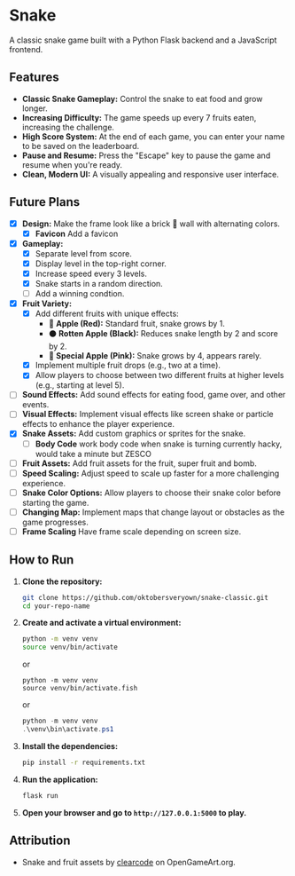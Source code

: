 # Snake

A classic snake game built with a Python Flask backend and a JavaScript frontend.

## Features

*   **Classic Snake Gameplay:** Control the snake to eat food and grow longer.
*   **Increasing Difficulty:** The game speeds up every 7 fruits eaten, increasing the challenge.
*   **High Score System:** At the end of each game, you can enter your name to be saved on the leaderboard.
*   **Pause and Resume:** Press the "Escape" key to pause the game and resume when you're ready.
*   **Clean, Modern UI:** A visually appealing and responsive user interface.

## Future Plans

- [x] **Design:** Make the frame look like a brick 🧱 wall with alternating colors.
    - [x] **Favicon** Add a favicon
- [x] **Gameplay:**
    - [x] Separate level from score.
    - [x] Display level in the top-right corner.
    - [x] Increase speed every 3 levels.
    - [x] Snake starts in a random direction.
    - [ ] Add a winning condtion.
- [x] **Fruit Variety:**
    - [x] Add different fruits with unique effects:
        - 🍎 **Apple (Red):** Standard fruit, snake grows by 1.
        - ⚫ **Rotten Apple (Black):** Reduces snake length by 2 and score by 2.
        - 🌸 **Special Apple (Pink):** Snake grows by 4, appears rarely.
    - [x] Implement multiple fruit drops (e.g., two at a time).
    - [x] Allow players to choose between two different fruits at higher levels (e.g., starting at level 5).
- [ ] **Sound Effects:** Add sound effects for eating food, game over, and other events.
- [ ] **Visual Effects:** Implement visual effects like screen shake or particle effects to enhance the player experience.
- [x] **Snake Assets:** Add custom graphics or sprites for the snake.
    -[ ] **Body Code** work body code when snake is turning currently hacky, would take a minute but ZESCO
- [ ] **Fruit Assets:** Add fruit assets for the fruit, super fruit and bomb.
- [ ] **Speed Scaling:** Adjust speed to scale up faster for a more challenging experience.
- [ ] **Snake Color Options:** Allow players to choose their snake color before starting the game.
- [ ] **Changing Map:** Implement maps that change layout or obstacles as the game progresses.
- [ ] **Frame Scaling** Have frame scale depending on screen size.

## How to Run

1.  **Clone the repository:**
    ```bash
    git clone https://github.com/oktobersveryown/snake-classic.git
    cd your-repo-name
    ```
2.  **Create and activate a virtual environment:**
    ```bash
    python -m venv venv
    source venv/bin/activate
    ```
    or

    ```fish
    python -m venv venv
    source venv/bin/activate.fish
    ```
    or
    ```ps1
    python -m venv venv
    .\venv\bin\activate.ps1
    ```
    
4.  **Install the dependencies:**
    ```bash
    pip install -r requirements.txt
    ```
5.  **Run the application:**
    ```bash
    flask run
    ```
6.  **Open your browser and go to `http://127.0.0.1:5000` to play.**

## Attribution

*   Snake and fruit assets by [clearcode](https://opengameart.org/content/snake-game-assets) on OpenGameArt.org.
